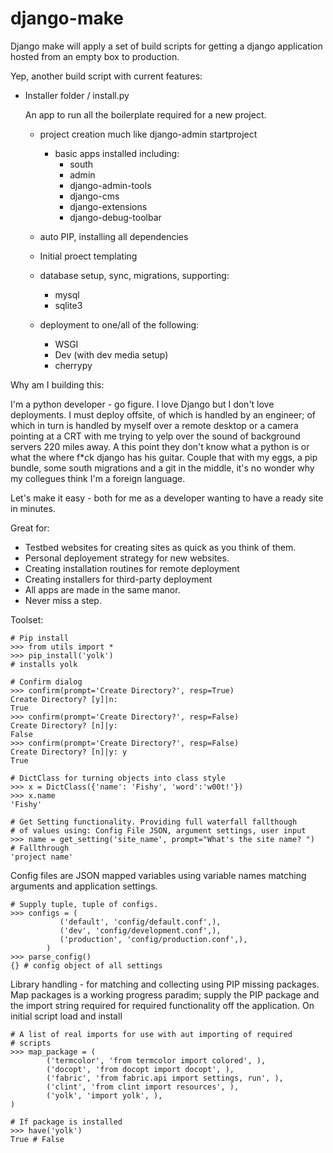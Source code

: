 django-make
===========

Django make will apply a set of build scripts for getting a django
application hosted from an empty box to production.

Yep, another build script with current features:

+ Installer folder / install.py
    
    An app to run all the boilerplate required for a new project.
    + project creation much like django-admin startproject
        + basic apps installed including:
            + south
            + admin
            + django-admin-tools
            + django-cms
            + django-extensions
            + django-debug-toolbar
            
    + auto PIP, installing all dependencies
    + Initial proect templating 
    + database setup, sync, migrations, supporting:
        + mysql
        + sqlite3 
        
    + deployment to one/all of the following:
        + WSGI
        + Dev (with dev media setup)
        + cherrypy
        
Why am I building this:

I'm a python developer - go figure. I love Django but I don't love 
deployments. I must deploy offsite, of which is handled by an engineer; of which in turn
is handled by myself over a remote desktop or a camera pointing 
at a CRT with me trying to yelp over the sound of background servers
220 miles away. A this point they don't know what a python is or what the 
where f*ck django has his guitar. Couple that with my eggs, a pip bundle, 
some south migrations and a git in the middle, it's no wonder why 
my collegues think I'm a foreign language. 

Let's make it easy - both for me as a developer wanting to have a 
ready site in minutes.

Great for:

+ Testbed websites for creating sites as quick as you think of them.
+ Personal deployement strategy for new websites.
+ Creating installation routines for remote deployment
+ Creating installers for third-party deployment
+ All apps are made in the same manor. 
+ Never miss a step. 

Toolset:
    
    # Pip install
    >>> from utils import *
    >>> pip_install('yolk')
    # installs yolk
   
    # Confirm dialog
    >>> confirm(prompt='Create Directory?', resp=True)
    Create Directory? [y]|n: 
    True
    >>> confirm(prompt='Create Directory?', resp=False)
    Create Directory? [n]|y: 
    False
    >>> confirm(prompt='Create Directory?', resp=False)
    Create Directory? [n]|y: y
    True
    
    # DictClass for turning objects into class style
    >>> x = DictClass({'name': 'Fishy', 'word':'w00t!'})
    >>> x.name
    'Fishy'
    
    # Get Setting functionality. Providing full waterfall fallthough
    # of values using: Config File JSON, argument settings, user input
    >>> name = get_setting('site_name', prompt="What's the site name? ")
    # Fallthrough
    'project name'
    
    
    
Config files are JSON mapped variables using variable names
matching arguments and application settings.
    
    # Supply tuple, tuple of configs.
    >>> configs = (
               ('default', 'config/default.conf',),
               ('dev', 'config/development.conf',),
               ('production', 'config/production.conf',),
            )
    >>> parse_config()
    {} # config object of all settings
    

Library handling - for matching and collecting using PIP missing 
packages.
Map packages is a working progress paradim; supply the PIP 
package and the import string required for required functionality
off the application.
On initial script load and install 

    # A list of real imports for use with aut importing of required
    # scripts
    >>> map_package = (
            ('termcolor', 'from termcolor import colored', ),
            ('docopt', 'from docopt import docopt', ),
            ('fabric', 'from fabric.api import settings, run', ),
            ('clint', 'from clint import resources', ),
            ('yolk', 'import yolk', ),
    )

    # If package is installed
    >>> have('yolk')
    True # False
    
